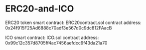 # ERC20-and-ICO
ERC20 token smart contract: ERC20contract.sol contract address: 0x24f915F25Ad6888c70adf3e567d0c9dc812FAacB

ICO smart contract: ICO.sol contract address: 0x99c12c357d8705ff4ac7456aefdcc9f43da21a70
